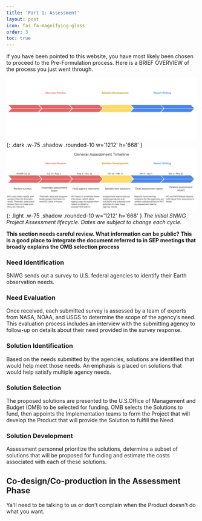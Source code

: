 ```yaml
---
title: 'Part 1: Assessment'
layout: post
icon: fas fa-magnifying-glass
order: 3
toc: true
---
```

If you have been pointed to this website, you have most likely been chosen to proceed to the Pre-Formulation process. Here is a BRIEF OVERVIEW of the process you just went through.

![dark mode only](assets/DarkModeAssessmentGraphic.png){: .dark .w-75 .shadow .rounded-10 w='1212' h='668' }
![light mode only](assets/LightModeAssessmentGraphic.png){: .light .w-75 .shadow .rounded-10 w='1212' h='668' }
_The initial SNWG Project Assessment lifecycle. Dates are subject to change each cycle._

****This section needs careful review. What information can be public? This is a good place to integrate the document referred to in SEP meetings that broadly explains the OMB selection process****

### Need Identification
SNWG sends out a survey to U.S. federal agencies to identify their Earth observation needs.

### Need Evaluation
Once received, each submitted survey is assessed by a team of experts from NASA, NOAA, and USGS to determine the scope of the agency’s need. This evaluation process includes an interview with the submitting agency to follow-up on details about their need provided in the survey response.

### Solution Identification
Based on the needs submitted by the agencies, solutions are identified that would help meet those needs. An emphasis is placed on solutions that would help satisfy multiple agency needs.

### Solution Selection
The proposed solutions are presented to the U.S.Office of Management and Budget (OMB) to be selected for funding. OMB selects the Solutions to fund, then appoints the Implementation teams to form the Project that will develop the Product that will provide the Solution to fulfill the Need. 

### Solution Development
Assessment personnel prioritize the solutions, determine a subset of solutions that will be proposed for funding and estimate the costs associated with each of these solutions.

## Co-design/Co-production in the Assessment Phase
Ya'll need to be talking to us or don't complain when the Product doesn't do what you want. 